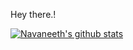 Hey there.!

[![Navaneeth's github stats](https://github-readme-stats.vercel.app/api?username=NAVANEETHELITE&count_private=true)](https://github.com/NAVANEETHELITE/github-readme-stats)
